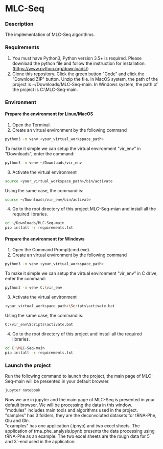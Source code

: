 # MLC-Seq

### Description
The implementation of MLC-Seq algorithms.


### Requirements
1. You must have Python3, Python version 3.5+ is required. Please download the python file and follow the instruction for installation. (https://www.python.org/downloads/)
2. Clone this repository. Click the green button "Code" and click the "Download ZIP" button. Unzip the file.
   In MacOS system, the path of the project is ~/Downloads/MLC-Seq-main. In Windows system, the path of the project is C:\MLC-Seq-main.
### Environment

#### Prepare the environment for Linux/MacOS
1. Open the Terminal.
2. Create an virtual environment by the following command
```Bash
python3 -m venv <your_virtual_workspace_path>
```
To make it simple we can setup the virtual environment "vir_env" in "Downloads", enter the command:
```Bash
python3 -m venv ~/Downloads/vir_env
```
3. Activate the virtual environment
```Bash
source <your_virtual_workspace_path>/bin/activate
```
Using the same case, the command is:
```Bash
source ~/Downloads/vir_env/bin/activate
```
4. Go to the root directory of this project MLC-Seq-mian and install all the required libraries.
```Bash
cd ~/Downloads/MLC-Seq-main
pip install -r requirements.txt
```
#### Prepare the environment for Windows
1. Open the Command Prompt(cmd.exe).
2. Create an virtual environment by the following command
```Bash
python3 -m venv <your_virtual_workspace_path>
```
To make it simple we can setup the virtual environment "vir_env" in C drive, enter the command:
```Bash
python3 -m venv C:\vir_env
```
3. Activate the virtual environment
```Bash
<your_virtual_workspace_path>\Scripts\activate.bat
```
Using the same case, the command is:
```Bash
C:\vir_env\Scripts\activate.bat
```
4. Go to the root directory of this project and install all the required libraries.
```Bash
cd C:\MLC-Seq-main
pip install -r requirements.txt
```
### Launch the project
Run the following command to launch the project, the main page of MLC-Seq-main will be presented in your default browser.
```Bash
jupyter notebook
```
Now we are in jupyter and the main page of MLC-Seq is presented in your default browser. We will be processing the data in this window.<br>
"modules" includes main tools and algorithms used in the project.<br>
"samples" has 3 folders, they are the deconvoluted datasets for tRNA-Phe, Glu and Gln.<br>
"examples" has one application (.ipnyb) and two excel sheets. The application of trna_phe_analysis.ipynb presents the data processing using tRNA-Phe as an example. The two excel sheets are the rough data for 5´ and 3´-end used in the application.<br>

